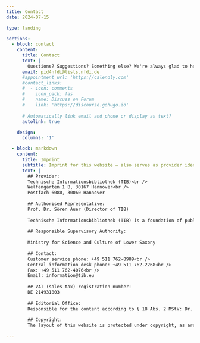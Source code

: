 ```yaml
---
title: Contact
date: 2024-07-15

type: landing

sections:
  - block: contact
    content:
      title: Contact
      text: |-
        Questions? Suggestions? Something else? We're always glad to hear from you. Drop us a line and we'll respond as soon as possible.
      email: pid4nfdi@lists.nfdi.de
      #appointment_url: 'https://calendly.com'
      #contact_links:
      #  - icon: comments
      #    icon_pack: fas
      #    name: Discuss on Forum
      #    link: 'https://discourse.gohugo.io'
    
      # Automatically link email and phone or display as text?
      autolink: true

    design:
      columns: '1'

  - block: markdown
    content:
      title: Imprint
      subtitle: Imprint for this website – also serves as provider identification according to § 5 Digitale Dienste Gesetz (DDG)
      text: |
        ## Provider:
        Technische Informationsbibliothek (TIB)<br />
        Welfengarten 1 B, 30167 Hannover<br />
        Postfach 6080, 30060 Hannover
        
        ## Authorised Representative:
        Prof. Dr. Sören Auer (Director of TIB)
        
        Technische Informationsbibliothek (TIB) is a foundation of public law of the state of Lower Saxony.
        
        ## Responsible Supervisory Authority:
        
        Ministry for Science and Culture of Lower Saxony
        
        ## Contact:
        Customer service phone: +49 511 762-8989<br />
        Central information desk phone: +49 511 762-2268<br />
        Fax: +49 511 762-4076<br />
        Email: information@tib.eu
        
        ## VAT (sales tax) registration number:
        DE 214931803
        
        ## Editorial Office:
        Responsible for the content according to § 18 Abs. 2 MStV: Dr. Sandra Niemeyer; email: sandra.niemeyer@tib.eu
        
        ## Copyright:
        The layout of this website is protected under copyright, as are the graphics and all other contents contained in the website.

---
```

